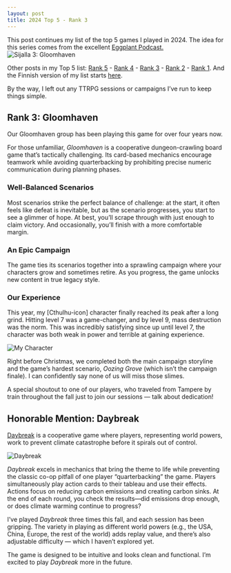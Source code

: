 ```yaml
---
layout: post
title: 2024 Top 5 - Rank 3
---
```

This post continues my list of the top 5 games I played in 2024. The idea for this series comes from the excellent [Eggplant Podcast.](https://eggplant.show/)  
![Sijalla 3: Gloomhaven](https://anttiki.github.io/images/gloomhaven1.jpg "Sijalla 3: Gloomhaven")

Other posts in my Top 5 list: [Rank 5](https://anttiki.github.io/Top-5-2024-rank-5/) - [Rank 4](https://anttiki.github.io/Top-5-2024-Rank-4/) - [Rank 3](https://anttiki.github.io/Top-5-2024-Rank-3/) - [Rank 2](https://anttiki.github.io/Top-5-2024-Rank-2/) - [Rank 1](https://anttiki.github.io/Top-5-2024-Rank-1/). And the Finnish version of my list starts [here](https://anttiki.github.io/Top-5-2024-Sija-5/).

By the way, I left out any TTRPG sessions or campaigns I’ve run to keep things simple.

## Rank 3: Gloomhaven

Our Gloomhaven group has been playing this game for over four years now.  

For those unfamiliar, *Gloomhaven* is a cooperative dungeon-crawling board game that’s tactically challenging. Its card-based mechanics encourage teamwork while avoiding quarterbacking by prohibiting precise numeric communication during planning phases.

### Well-Balanced Scenarios

Most scenarios strike the perfect balance of challenge: at the start, it often feels like defeat is inevitable, but as the scenario progresses, you start to see a glimmer of hope. At best, you’ll scrape through with just enough to claim victory. And occasionally, you’ll finish with a more comfortable margin.

### An Epic Campaign

The game ties its scenarios together into a sprawling campaign where your characters grow and sometimes retire. As you progress, the game unlocks new content in true legacy style.

### Our Experience

This year, my [Cthulhu-icon] character finally reached its peak after a long grind. Hitting level 7 was a game-changer, and by level 9, mass destruction was the norm. This was incredibly satisfying since up until level 7, the character was both weak in power and terrible at gaining experience.  

![My Character](https://anttiki.github.io/images/gloomhaven-cthulhu.jpg "My Character: [Cthulhu], named Anthrx")

Right before Christmas, we completed both the main campaign storyline and the game’s hardest scenario, *Oozing Grove* (which isn’t the campaign finale). I can confidently say none of us will miss those slimes.

A special shoutout to one of our players, who traveled from Tampere by train throughout the fall just to join our sessions — talk about dedication!

## Honorable Mention: Daybreak

[Daybreak](https://boardgamegeek.com/boardgame/334986/daybreak) is a cooperative game where players, representing world powers, work to prevent climate catastrophe before it spirals out of control.  

![Daybreak](https://anttiki.github.io/images/daybreak.jpg "Daybreak")

*Daybreak* excels in mechanics that bring the theme to life while preventing the classic co-op pitfall of one player “quarterbacking” the game. Players simultaneously play action cards to their tableau and use their effects. Actions focus on reducing carbon emissions and creating carbon sinks. At the end of each round, you check the results—did emissions drop enough, or does climate warming continue to progress?

I’ve played *Daybreak* three times this fall, and each session has been gripping. The variety in playing as different world powers (e.g., the USA, China, Europe, the rest of the world) adds replay value, and there’s also adjustable difficulty — which I haven’t explored yet.  

The game is designed to be intuitive and looks clean and functional. I’m excited to play *Daybreak* more in the future.
